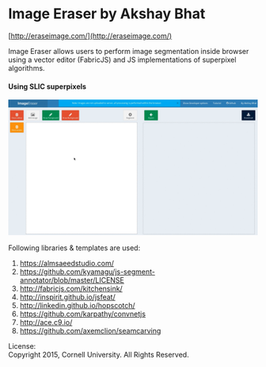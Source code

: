 Image Eraser by Akshay Bhat
=============================
[http://eraseimage.com/](http://eraseimage.com/)

Image Eraser allows users to perform image segmentation inside browser using a vector editor (FabricJS) and JS implementations of superpixel algorithms.   


#### Using SLIC superpixels     
![Segmentation](tutorial/giphy.gif "Example")     

Following libraries & templates are used:        
1. https://almsaeedstudio.com/    
2. https://github.com/kyamagu/js-segment-annotator/blob/master/LICENSE    
3. http://fabricjs.com/kitchensink/     
4. http://inspirit.github.io/jsfeat/    
5. http://linkedin.github.io/hopscotch/    
6. https://github.com/karpathy/convnetjs    
7. http://ace.c9.io/            
8. https://github.com/axemclion/seamcarving

License:     
Copyright 2015, Cornell University. All Rights Reserved. 

